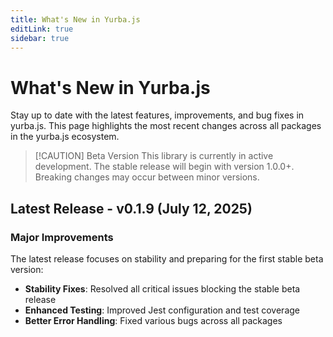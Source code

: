 ```yaml
---
title: What's New in Yurba.js
editLink: true
sidebar: true
---
```


# What's New in Yurba.js <Badge type="tip" text="0.1.9" />

Stay up to date with the latest features, improvements, and bug fixes in yurba.js. This page highlights the most recent changes across all packages in the yurba.js ecosystem.

> [!CAUTION] Beta Version
> This library is currently in active development. The stable release will begin with version 1.0.0+. Breaking changes may occur between minor versions.

## Latest Release - v0.1.9 (July 12, 2025)

###  Major Improvements

The latest release focuses on stability and preparing for the first stable beta version:

- **Stability Fixes**: Resolved all critical issues blocking the stable beta release
- **Enhanced Testing**: Improved Jest configuration and test coverage
- **Better Error Handling**: Fixed various bugs across all packages
